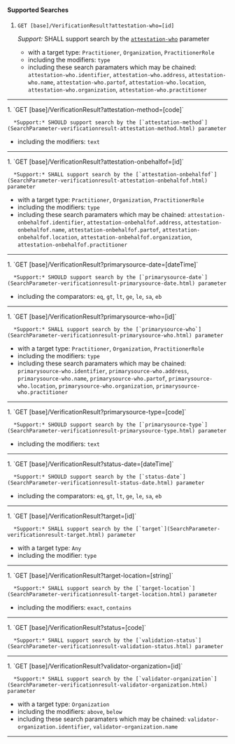 #### Supported Searches

1. `GET [base]/VerificationResult?attestation-who=[id]`

      *Support:* SHALL support search by the [`attestation-who`](SearchParameter-verificationresult-attestation-who.html) parameter
   - with a target type:  `Practitioner`, `Organization`, `PractitionerRole`
   - including the modifiers:  `type`
   - including these search paramaters which may be chained:  `attestation-who.identifier`, `attestation-who.address`, `attestation-who.name`, `attestation-who.partof`, `attestation-who.location`, `attestation-who.organization`, `attestation-who.practitioner`
<hr />
1. `GET [base]/VerificationResult?attestation-method=[code]`

      *Support:* SHOULD support search by the [`attestation-method`](SearchParameter-verificationresult-attestation-method.html) parameter  
   - including the modifiers:  `text`   
<hr />
1. `GET [base]/VerificationResult?attestation-onbehalfof=[id]`

      *Support:* SHALL support search by the [`attestation-onbehalfof`](SearchParameter-verificationresult-attestation-onbehalfof.html) parameter
   - with a target type:  `Practitioner`, `Organization`, `PractitionerRole`
   - including the modifiers:  `type`
   - including these search paramaters which may be chained:  `attestation-onbehalfof.identifier`, `attestation-onbehalfof.address`, `attestation-onbehalfof.name`, `attestation-onbehalfof.partof`, `attestation-onbehalfof.location`, `attestation-onbehalfof.organization`, `attestation-onbehalfof.practitioner`
<hr />
1. `GET [base]/VerificationResult?primarysource-date=[dateTime]`

      *Support:* SHOULD support search by the [`primarysource-date`](SearchParameter-verificationresult-primarysource-date.html) parameter   
   - including the comparators:  `eq`, `gt`, `lt`, `ge`, `le`, `sa`, `eb`  
<hr />
1. `GET [base]/VerificationResult?primarysource-who=[id]`

      *Support:* SHALL support search by the [`primarysource-who`](SearchParameter-verificationresult-primarysource-who.html) parameter
   - with a target type:  `Practitioner`, `Organization`, `PractitionerRole`
   - including the modifiers:  `type`
   - including these search paramaters which may be chained:  `primarysource-who.identifier`, `primarysource-who.address`, `primarysource-who.name`, `primarysource-who.partof`, `primarysource-who.location`, `primarysource-who.organization`, `primarysource-who.practitioner`
<hr />
1. `GET [base]/VerificationResult?primarysource-type=[code]`

      *Support:* SHOULD support search by the [`primarysource-type`](SearchParameter-verificationresult-primarysource-type.html) parameter  
   - including the modifiers:  `text`   
<hr />
1. `GET [base]/VerificationResult?status-date=[dateTime]`

      *Support:* SHOULD support search by the [`status-date`](SearchParameter-verificationresult-status-date.html) parameter   
   - including the comparators:  `eq`, `gt`, `lt`, `ge`, `le`, `sa`, `eb`  
<hr />
1. `GET [base]/VerificationResult?target=[id]`

      *Support:* SHALL support search by the [`target`](SearchParameter-verificationresult-target.html) parameter
   - with a target type:  `Any`
   - including the modifier: `type`
<hr />
1. `GET [base]/VerificationResult?target-location=[string]`

      *Support:* SHALL support search by the [`target-location`](SearchParameter-verificationresult-target-location.html) parameter  
   - including the modifiers:  `exact`, `contains`   
<hr />
1. `GET [base]/VerificationResult?status=[code]`

      *Support:* SHALL support search by the [`validation-status`](SearchParameter-verificationresult-validation-status.html) parameter     
<hr />
1. `GET [base]/VerificationResult?validator-organization=[id]`

      *Support:* SHALL support search by the [`validator-organization`](SearchParameter-verificationresult-validator-organization.html) parameter
   - with a target type:  `Organization`
   - including the modifiers:  `above`, `below`  
   - including these search paramaters which may be chained:  `validator-organization.identifier`, `validator-organization.name`
<hr />
